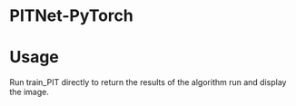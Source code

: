 # PITNet-PyTorch
# Usage
Run train_PIT directly to return the results of the algorithm run and display the image.
